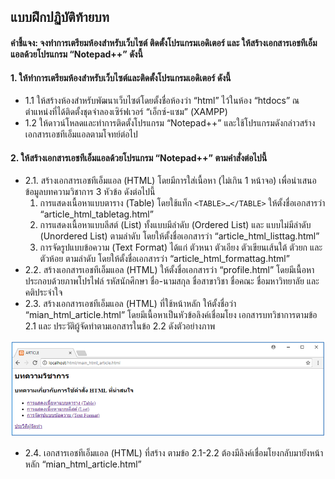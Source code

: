 ## แบบฝึกปฏิบัติท้ายบท
#### คำชี้แจง: จงทำการเตรียมห้องสำหรับเว็บไซต์  ติดตั้งโปรแกรมเอดิเตอร์ และ ให้สร้างเอกสารเอชทีเอ็มแอลด้วยโปรแกรม “Notepad++” ดังนี้

#### 1.	ให้ทำการเตรียมห้องสำหรับเว็บไซต์และติดตั้งโปรแกรมเอดิเตอร์ ดังนี้
* 1.1	ให้สร้างห้องสำหรับพัฒนาเว็บไซต์โดยตั้งชื่อห้องว่า “html” ไว้ในห้อง “htdocs” ณ ตำแหน่งที่ได้ติดตั้งชุดจำลองเซิร์ฟเวอร์ “เอ็กซ์-แซม” (XAMPP)
* 1.2	ให้ดาวน์โหลดและทำการติดตั้งโปรแกรม “Notepad++” และใช้โปรแกรมดังกล่าวสร้างเอกสารเอชทีเอ็มแอลตามโจทย์ต่อไป
#### 2.	ให้สร้างเอกสารเอชทีเอ็มแอลด้วยโปรแกรม “Notepad++” ตามคำสั่งต่อไปนี้
* 2.1. สร้างเอกสารเอชทีเอ็มแอล (HTML) โดยมีการใส่เนื้อหา (ไม่เกิน 1 หน้าจอ) เพื่อนำเสนอข้อมูลบทความวิชาการ 3 หัวข้อ ดังต่อไปนี้ 
    1. การแสดงเนื้อหาแบบตาราง (Table) โดยใช้แท็ก ```<TABLE>…</TABLE>``` ให้ตั้งชื่อเอกสารว่า “article_html_tabletag.html”
    2. การแสดงเนื้อหาแบบลีสต์ (List) ทั้งแบบมีลำดับ (Ordered List) และ แบบไม่มีลำดับ (Unordered List) ตามลำดับ โดยให้ตั้งชื่อเอกสารว่า “article_html_listtag.html”
    3. การจัดรูปแบบข้อความ (Text Format) ได้แก่ ตัวหนา ตัวเอียง ตัวเขียนเส้นใต้ ตัวยก และ ตัวห้อย ตามลำดับ โดยให้ตั้งชื่อเอกสารว่า “article_html_formattag.html”
* 2.2. สร้างเอกสารเอชทีเอ็มแอล (HTML) ให้ตั้งชื่อเอกสารว่า “profile.html” โดยมีเนื้อหาประกอบด้วยภาพโปรไฟล์ รหัสนักศึกษา ชื่อ-นามสกุล ชื่อสาขาวิชา ชื่อคณะ ชื่อมหาวิทยาลัย และ คติประจำใจ
* 2.3. สร้างเอกสารเอชทีเอ็มแอล (HTML) ที่ใช้หน้าหลัก ให้ตั้งชื่อว่า “mian_html_article.html” โดยมีเนื้อหาเป็นหัวข้อลิงค์เชื่อมโยง เอกสารบทวิชาการตามข้อ 2.1 และ ประวัติผู้จัดทำตามเอกสารในข้อ 2.2 ดังตัวอย่างภาพ

<img src=img/ch02_18.png>

* 2.4. เอกสารเอชทีเอ็มแอล (HTML) ที่สร้าง ตามข้อ 2.1-2.2 ต้องมีลิงค์เชื่อมโยงกลับมายังหน้าหลัก “mian_html_article.html”